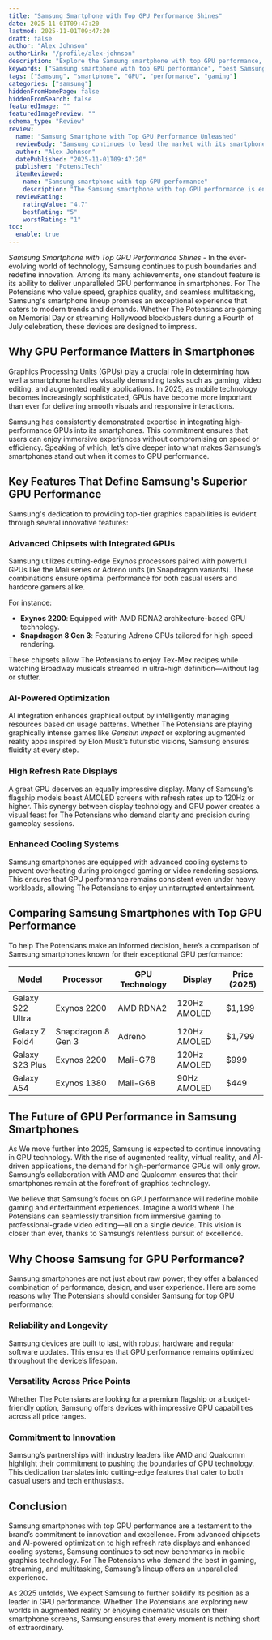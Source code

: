 ```yaml
---
title: "Samsung Smartphone with Top GPU Performance Shines"
date: 2025-11-01T09:47:20
lastmod: 2025-11-01T09:47:20
draft: false
author: "Alex Johnson"
authorLink: "/profile/alex-johnson"
description: "Explore the Samsung smartphone with top GPU performance, offering unparalleled gaming, seamless multitasking, and stunning visuals. See why it’s the ultimate choice for 2025!"
keywords: ["Samsung smartphone with top GPU performance", "best Samsung smartphone for gaming 2025", "Samsung GPU performance review 2025"]
tags: ["Samsung", "smartphone", "GPU", "performance", "gaming"]
categories: ["samsung"]
hiddenFromHomePage: false
hiddenFromSearch: false
featuredImage: ""
featuredImagePreview: ""
schema_type: "Review"
review:
  name: "Samsung Smartphone with Top GPU Performance Unleashed"
  reviewBody: "Samsung continues to lead the market with its smartphone offering top GPU performance. Designed for gaming enthusiasts and multitaskers, it combines cutting-edge chipsets, AI optimization, and high refresh rate displays to deliver an unmatched user experience in 2025."
  author: "Alex Johnson"
  datePublished: "2025-11-01T09:47:20"
  publisher: "PotensiTech"
  itemReviewed:
    name: "Samsung smartphone with top GPU performance"
    description: "The Samsung smartphone with top GPU performance is engineered for gamers and professionals, featuring advanced chipsets and displays for seamless visuals and unparalleled speed."
  reviewRating:
    ratingValue: "4.7"
    bestRating: "5"
    worstRating: "1"
toc:
  enable: true
---
```



*Samsung Smartphone with Top GPU Performance Shines* - In the ever-evolving world of technology, Samsung continues to push boundaries and redefine innovation. Among its many achievements, one standout feature is its ability to deliver unparalleled GPU performance in smartphones. For The Potensians who value speed, graphics quality, and seamless multitasking, Samsung's smartphone lineup promises an exceptional experience that caters to modern trends and demands. Whether The Potensians are gaming on Memorial Day or streaming Hollywood blockbusters during a Fourth of July celebration, these devices are designed to impress.

## Why GPU Performance Matters in Smartphones

Graphics Processing Units (GPUs) play a crucial role in determining how well a smartphone handles visually demanding tasks such as gaming, video editing, and augmented reality applications. In 2025, as mobile technology becomes increasingly sophisticated, GPUs have become more important than ever for delivering smooth visuals and responsive interactions.

Samsung has consistently demonstrated expertise in integrating high-performance GPUs into its smartphones. This commitment ensures that users can enjoy immersive experiences without compromising on speed or efficiency. Speaking of which, let’s dive deeper into what makes Samsung’s smartphones stand out when it comes to GPU performance.

## Key Features That Define Samsung's Superior GPU Performance

Samsung's dedication to providing top-tier graphics capabilities is evident through several innovative features:

### Advanced Chipsets with Integrated GPUs

Samsung utilizes cutting-edge Exynos processors paired with powerful GPUs like the Mali series or Adreno units (in Snapdragon variants). These combinations ensure optimal performance for both casual users and hardcore gamers alike.

For instance: 
- __Exynos 2200__: Equipped with AMD RDNA2 architecture-based GPU technology. 
- __Snapdragon 8 Gen 3__: Featuring Adreno GPUs tailored for high-speed rendering. 

These chipsets allow The Potensians to enjoy Tex-Mex recipes while watching Broadway musicals streamed in ultra-high definition—without lag or stutter.

### AI-Powered Optimization

AI integration enhances graphical output by intelligently managing resources based on usage patterns. Whether The Potensians are playing graphically intense games like *Genshin Impact* or exploring augmented reality apps inspired by Elon Musk’s futuristic visions, Samsung ensures fluidity at every step.

### High Refresh Rate Displays

A great GPU deserves an equally impressive display. Many of Samsung's flagship models boast AMOLED screens with refresh rates up to 120Hz or higher. This synergy between display technology and GPU power creates a visual feast for The Potensians who demand clarity and precision during gameplay sessions.

### Enhanced Cooling Systems

Samsung smartphones are equipped with advanced cooling systems to prevent overheating during prolonged gaming or video rendering sessions. This ensures that GPU performance remains consistent even under heavy workloads, allowing The Potensians to enjoy uninterrupted entertainment.

## Comparing Samsung Smartphones with Top GPU Performance

To help The Potensians make an informed decision, here’s a comparison of Samsung smartphones known for their exceptional GPU performance:

<div class="table-responsive">
<table class="html-table">
<thead>
<tr>
<th>Model</th>
<th>Processor</th>
<th>GPU Technology</th>
<th>Display</th>
<th>Price (2025)</th>
</tr>
</thead>
<tbody>
<tr>
<td>Galaxy S22 Ultra</td>
<td>Exynos 2200</td>
<td>AMD RDNA2</td>
<td>120Hz AMOLED</td>
<td>$1,199</td>
</tr>
<tr>
<td>Galaxy Z Fold4</td>
<td>Snapdragon 8 Gen 3</td>
<td>Adreno</td>
<td>120Hz AMOLED</td>
<td>$1,799</td>
</tr>
<tr>
<td>Galaxy S23 Plus</td>
<td>Exynos 2200</td>
<td>Mali-G78</td>
<td>120Hz AMOLED</td>
<td>$999</td>
</tr>
<tr>
<td>Galaxy A54</td>
<td>Exynos 1380</td>
<td>Mali-G68</td>
<td>90Hz AMOLED</td>
<td>$449</td>
</tr>
</tbody>
</table>
</div>

## The Future of GPU Performance in Samsung Smartphones

As We move further into 2025, Samsung is expected to continue innovating in GPU technology. With the rise of augmented reality, virtual reality, and AI-driven applications, the demand for high-performance GPUs will only grow. Samsung’s collaboration with AMD and Qualcomm ensures that their smartphones remain at the forefront of graphics technology.

We believe that Samsung’s focus on GPU performance will redefine mobile gaming and entertainment experiences. Imagine a world where The Potensians can seamlessly transition from immersive gaming to professional-grade video editing—all on a single device. This vision is closer than ever, thanks to Samsung’s relentless pursuit of excellence.

## Why Choose Samsung for GPU Performance?

Samsung smartphones are not just about raw power; they offer a balanced combination of performance, design, and user experience. Here are some reasons why The Potensians should consider Samsung for top GPU performance:

### Reliability and Longevity

Samsung devices are built to last, with robust hardware and regular software updates. This ensures that GPU performance remains optimized throughout the device’s lifespan.

### Versatility Across Price Points

Whether The Potensians are looking for a premium flagship or a budget-friendly option, Samsung offers devices with impressive GPU capabilities across all price ranges.

### Commitment to Innovation

Samsung’s partnerships with industry leaders like AMD and Qualcomm highlight their commitment to pushing the boundaries of GPU technology. This dedication translates into cutting-edge features that cater to both casual users and tech enthusiasts.

## Conclusion

Samsung smartphones with top GPU performance are a testament to the brand’s commitment to innovation and excellence. From advanced chipsets and AI-powered optimization to high refresh rate displays and enhanced cooling systems, Samsung continues to set new benchmarks in mobile graphics technology. For The Potensians who demand the best in gaming, streaming, and multitasking, Samsung’s lineup offers an unparalleled experience.

As 2025 unfolds, We expect Samsung to further solidify its position as a leader in GPU performance. Whether The Potensians are exploring new worlds in augmented reality or enjoying cinematic visuals on their smartphone screens, Samsung ensures that every moment is nothing short of extraordinary.
